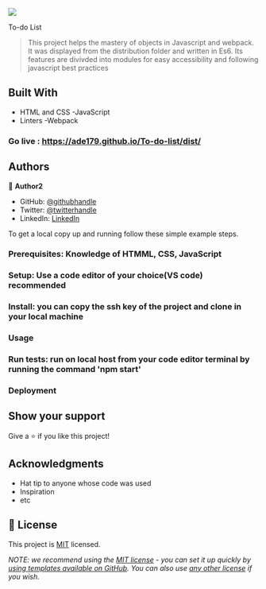 ![](https://img.shields.io/badge/Microverse-blueviolet)

To-do List

> This project helps the mastery of objects in Javascript and webpack. It was displayed from the distribution folder and written in Es6. Its features are divivded into modules for easy accessibility and following javascript best practices


## Built With

- HTML and CSS
-JavaScript
- Linters
-Webpack


### Go live : https://ade179.github.io/To-do-list/dist/
## Authors

👤 **Author2**

- GitHub: [@githubhandle](https://github.com/Ade179)
- Twitter: [@twitterhandle](https://twitter.com/@juwon_adesanya)
- LinkedIn: [LinkedIn](www.linkedin.com/in/adejuwon-adesanya-237b54239)

To get a local copy up and running follow these simple example steps.

### Prerequisites: Knowledge of HTMML, CSS, JavaScript

### Setup: Use a code editor of your choice(VS code) recommended

### Install: you can copy the ssh key of the project and clone in your local machine

### Usage

### Run tests: run on local host from your code editor terminal by running the command 'npm start'

### Deployment


## Show your support

Give a ⭐️ if you like this project!

## Acknowledgments

- Hat tip to anyone whose code was used
- Inspiration
- etc

## 📝 License

This project is [MIT](./LICENSE) licensed.

_NOTE: we recommend using the [MIT license](https://choosealicense.com/licenses/mit/) - you can set it up quickly by [using templates available on GitHub](https://docs.github.com/en/communities/setting-up-your-project-for-healthy-contributions/adding-a-license-to-a-repository). You can also use [any other license](https://choosealicense.com/licenses/) if you wish._
